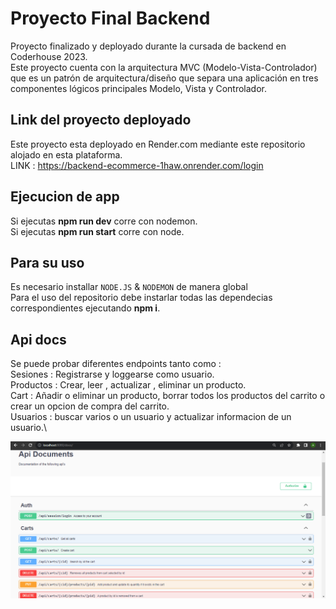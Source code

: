 # Proyecto Final Backend

Proyecto finalizado y deployado durante la cursada de backend en Coderhouse 2023.\
Este proyecto cuenta con la arquitectura MVC (Modelo-Vista-Controlador) que es un patrón de arquitectura/diseño que separa una aplicación en tres componentes lógicos principales Modelo, Vista y Controlador.

## Link del proyecto deployado

Este proyecto esta deployado en Render.com mediante este repositorio alojado en esta plataforma.\
LINK : https://backend-ecommerce-1haw.onrender.com/login

## Ejecucion de app

Si ejecutas **npm run dev** corre con nodemon.\
Si ejecutas **npm run start** corre con node.

## Para su uso
Es necesario installar `NODE.JS` & `NODEMON` de manera global\
Para el uso del repositorio debe instarlar todas las dependecias correspondientes ejecutando **npm i**.

## Api docs
Se puede probar diferentes endpoints tanto como :\
Sesiones    : Registrarse y loggearse como usuario.\
Productos   : Crear, leer , actualizar , eliminar un producto.\
Cart        : Añadir o eliminar un producto, borrar todos los productos del carrito o crear un opcion de compra del carrito.\
Usuarios    : buscar varios o un usuario y actualizar informacion de un usuario.\

<img src="./src/public/images/api.docs.png">